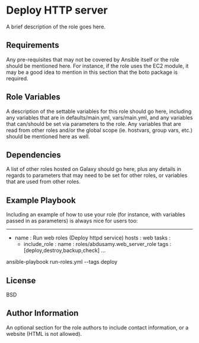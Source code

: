 Deploy HTTP server
==================

A brief description of the role goes here.

Requirements
------------

Any pre-requisites that may not be covered by Ansible itself or the role should be mentioned here. For instance, if the role uses the EC2 module, it may be a good idea to mention in this section that the boto package is required.

Role Variables
--------------

A description of the settable variables for this role should go here, including any variables that are in defaults/main.yml, vars/main.yml, and any variables that can/should be set via parameters to the role. Any variables that are read from other roles and/or the global scope (ie. hostvars, group vars, etc.) should be mentioned here as well.

Dependencies
------------

A list of other roles hosted on Galaxy should go here, plus any details in regards to parameters that may need to be set for other roles, or variables that are used from other roles.

Example Playbook
----------------

Including an example of how to use your role (for instance, with variables passed in as parameters) is always nice for users too:


---
 - name                 : Run web roles (Deploy httpd service)
   hosts                : web
   tasks                :
    - include_role      :
       name             : roles/abdusamy.web_server_role
      tags              : [deploy,destroy,backup,check]
...

ansible-playbook run-roles.yml --tags deploy


License
-------

BSD

Author Information
------------------

An optional section for the role authors to include contact information, or a website (HTML is not allowed).

